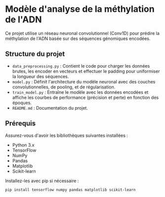 # Modèle d'analyse de la méthylation de l'ADN

Ce projet utilise un réseau neuronal convolutionnel (Conv1D) pour prédire la méthylation de l'ADN basée sur des séquences génomiques encodées.

## Structure du projet

- `data_preprocessing.py` : Contient le code pour charger les données brutes, les encoder en vecteurs et effectuer le padding pour uniformiser la longueur des séquences.
- `model.py` : Définit l'architecture du modèle neuronal avec des couches convolutionnelles, de pooling, et de régularisation.
- `train_model.py` : Entraîne le modèle avec les données encodées et affiche les courbes de performance (précision et perte) en fonction des époques.
- `README.md` : Documentation du projet.

## Prérequis

Assurez-vous d'avoir les bibliothèques suivantes installées :

- Python 3.x
- TensorFlow
- NumPy
- Pandas
- Matplotlib
- Scikit-learn

Installez-les avec pip si nécessaire :

```bash
pip install tensorflow numpy pandas matplotlib scikit-learn
